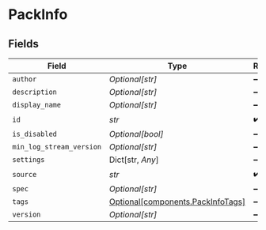 # PackInfo


## Fields

| Field                                                                    | Type                                                                     | Required                                                                 | Description                                                              |
| ------------------------------------------------------------------------ | ------------------------------------------------------------------------ | ------------------------------------------------------------------------ | ------------------------------------------------------------------------ |
| `author`                                                                 | *Optional[str]*                                                          | :heavy_minus_sign:                                                       | N/A                                                                      |
| `description`                                                            | *Optional[str]*                                                          | :heavy_minus_sign:                                                       | N/A                                                                      |
| `display_name`                                                           | *Optional[str]*                                                          | :heavy_minus_sign:                                                       | N/A                                                                      |
| `id`                                                                     | *str*                                                                    | :heavy_check_mark:                                                       | N/A                                                                      |
| `is_disabled`                                                            | *Optional[bool]*                                                         | :heavy_minus_sign:                                                       | N/A                                                                      |
| `min_log_stream_version`                                                 | *Optional[str]*                                                          | :heavy_minus_sign:                                                       | N/A                                                                      |
| `settings`                                                               | Dict[str, *Any*]                                                         | :heavy_minus_sign:                                                       | N/A                                                                      |
| `source`                                                                 | *str*                                                                    | :heavy_check_mark:                                                       | N/A                                                                      |
| `spec`                                                                   | *Optional[str]*                                                          | :heavy_minus_sign:                                                       | N/A                                                                      |
| `tags`                                                                   | [Optional[components.PackInfoTags]](../../models/shared/packinfotags.md) | :heavy_minus_sign:                                                       | N/A                                                                      |
| `version`                                                                | *Optional[str]*                                                          | :heavy_minus_sign:                                                       | N/A                                                                      |